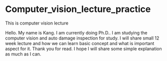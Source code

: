 # Computer_vision_lecture_practice
This is computer vision lecture

Hello. My name is Kang.
I am currently doing Ph.D.. I am studying the computer vision and auto damage inspection for study.
I will share small 12 week lecture and how we can learn basic concept and what is important aspect for it.
Thank you for read.
I hope I will share some simple explanation as much as I can.

